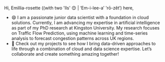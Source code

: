 ### 

Hi, Emillia-rosette ((with two 'lls' 😊 | ‘Em-i-lee-a’ 'rō-zĕt′) here, 

- 😄 I am a passionate junior data scientist with a foundation in cloud solutions. Currently, I am advancing my expertise in artificial intelligence as part of my PhD research at Kingston University. My research focuses on Traffic Flow Prediction, using machine learning and time-series analysis to forecast congestion patterns across UK regions.
- 🔭 Check out my projects to see how I bring data-driven approaches to life through a combination of cloud and data science expertise. Let’s collaborate and create something amazing together!


